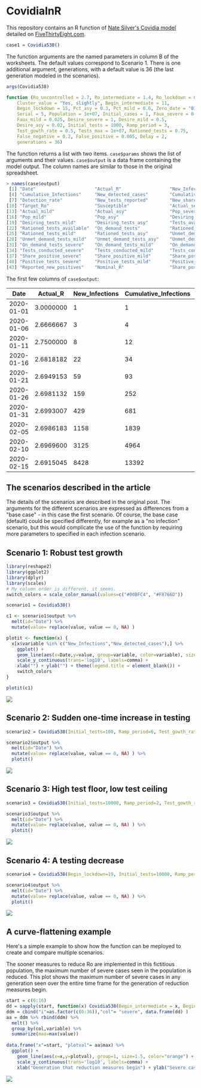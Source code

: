 # CovidiaInR


This repository contains an R function of [Nate Silver's Covidia model](https://fivethirtyeight.com/features/coronavirus-case-counts-are-meaningless/) detailed on [FiveThirtyEight.com](FiveThirtyEight.com).

```R
case1 = Covidia538()
```
The function arguments are the named parameters in column B of the worksheets. The default values correspond to Scenario 1.
There is one additional argument, generations, with a default value is 36 (the last generation modeled in the scenarios).
```R
args(Covidia538)

function (Ro_uncontrolled = 2.7, Ro_intermediate = 1.4, Ro_lockdown = 0.7, 
    Cluster_value = "Yes, slightly", Begin_intermediate = 11, 
    Begin_lockdown = 15, Pct_asy = 0.3, Pct_mild = 0.6, Zero_date = "01/01/2020", 
    Serial = 5, Population = 1e+07, Initial_cases = 1, Faux_severe = 0.001, 
    Faux_mild = 0.025, Desire_severe = 1, Desire_mild = 0.5, 
    Desire_asy = 0.02, Initial_tests = 1000, Ramp_period = 3, 
    Test_gowth_rate = 0.5, Tests_max = 1e+07, Rationed_tests = 0.75, 
    False_negative = 0.2, False_positive = 0.005, Delay = 2, 
    generations = 36)
```
The function returns a list with two items. `case$params` shows the list of arguments and their values.
`case$output` is a data frame containing the model output. The column names are similar to those in the original spreadsheet.

```R
> names(case$output)
 [1] "Date"                      "Actual_R"                  "New_Infections"           
 [4] "Cumulative_Infections"     "New_detected_cases"        "Cumulative_detected_cases"
 [7] "Detection_rate"            "New_tests_reported"        "New_share_positive"       
[10] "Target_Ro"                 "Susceptible"               "Actual_severe"            
[13] "Actual_mild"               "Actual_asy"                "Pop_severe"               
[16] "Pop_mild"                  "Pop_asy"                   "Desiring_tests_severe"    
[19] "Desiring_tests_mild"       "Desiring_tests_asy"        "Tests_available"          
[22] "Rationed_tests_available"  "On_demand_tests"           "Rationed_tests_severe"    
[25] "Rationed_tests_mild"       "Rationed_tests_asy"        "Unmet_demand_tests_severe"
[28] "Unmet_demand_tests_mild"   "Unmet_demand_tests_asy"    "Unmet_demand_total"       
[31] "On_demand_tests_severe"    "On_demand_tests_mild"      "On_demand_tests_asy"      
[34] "Tests_conducted_severe"    "Tests_conducted_mild"      "Tests_conducted_asy"      
[37] "Share_positive_severe"     "Share_positive_mild"       "Share_positive_asy"       
[40] "Positive_tests_severe"     "Positive_tests_mild"       "Positive_tests_asy"       
[43] "Reported_new_positives"    "Nominal_R"                 "Share_positive" 
````

The first few columns of `case$output`:

| Date | Actual_R | New_Infections | Cumulative_Infections | New_detected_cases |
|---|----|----|----|----|
| 2020-01-01 | 3.0000000 | 1 | 1 | 0 |
| 2020-01-06 | 2.6666667 | 3 | 4 | 0 |
| 2020-01-11 | 2.7500000 | 8 | 12 | 0 |
| 2020-01-16 | 2.6818182 | 22 | 34 | 5 |
| 2020-01-21 | 2.6949153 | 59 | 93 | 5 |
| 2020-01-26 | 2.6981132 | 159 | 252 | 8 |	
| 2020-01-31 | 2.6993007 | 429 | 681 | 13 |
| 2020-02-05 | 2.6986183 | 1158 | 1839 | 21 |
| 2020-02-10 | 2.6969600 | 3125 | 4964 | 38 |
| 2020-02-15 | 2.6915045 | 8428 | 13392 | 92 |	
    
## The scenarios described in the article   

The details of the scenarios are described in the original post. The arguments for the different scenarios are expressed
as differences from a "base case" -  in this case the first scenario. Of course, the base case (default) could be specified
differently, for example as a "no infection" scenario, but this would complicate the use of the function by requiring more
parameters to specified in each infection scenario.

## Scenario 1: Robust test growth

```R
library(reshape2)
library(ggplot2)
library(dplyr)
library(scales)
# My column order is different, it seems.
switch_colors = scale_color_manual(values=c("#00BFC4", "#F8766D"))

scenario1 = Covidia538()

c1 <- scenario1$output %>%
  melt(id="Date") %>%
  mutate(value= replace(value, value == 0, NA) )

plotit <- function(x) {
  x[x$variable %in% c("New_Infections","New_detected_cases"),] %>%
    ggplot() + 
    geom_line(aes(x=Date,y=value, group=variable, color=variable), size=1.5) +
    scale_y_continuous(trans='log10', labels=comma) +
    xlab("") + ylab("") + theme(legend.title = element_blank()) +
    switch_colors
}

plotit(c1)
```
![](scenario1.png)

## Scenario 2: Sudden one-time increase in testing

```R
scenario2 = Covidia538(Initial_tests=100, Ramp_period=6, Test_gowth_rate=2, Tests_max=100000)

scenario2$output %>%
  melt(id="Date") %>%
  mutate(value= replace(value, value == 0, NA) ) %>%
  plotit()
```
![](scenario2.png)

## Scenario 3: High test floor, low test ceiling

```R
scenario3 = Covidia538(Initial_tests=10000, Ramp_period=2, Test_gowth_rate=0.03, Tests_max=20000, Rationed_tests = 1)

scenario3$output %>%
  melt(id="Date") %>%
  mutate(value= replace(value, value == 0, NA) ) %>%
  plotit()
```
![](scenario3.png)

## Scenario 4: A testing decrease

```R
scenario4 = Covidia538(Begin_lockdown=19, Initial_tests=10000, Ramp_period=10,T est_gowth_rate=-0.2, Tests_max=10000, Rationed_tests = 1)

scenario4$output %>%
  melt(id="Date") %>%
  mutate(value= replace(value, value == 0, NA) ) %>%
  plotit()
```
![](scenario4.png)


## A curve-flattening example
Here's a simple example to show how the function can be meployed to create and compare multiple scenarios.

The sooner measures to reduce Ro are implemented in this fictitious population, 
the maximum number of severe cases seen in the population is reduced. 
This plot shows the maximum number of severe cases in any generation seen over the entire time frame for the
generation of reduction measures begin.

```R
start = c(6:16)
dd = sapply(start, function(x) Covidia538(Begin_intermediate = x, Begin_lockdown = x +4)$output$Actual_severe)
ddm = cbind("i"=as.factor(c(0:36)),"col"= "severe", data.frame(dd) )
aa = ddm %>% rbind(ddm) %>%
  melt() %>% 
  group_by(col,variable) %>% 
  summarize(max=max(value))
  
data.frame("x"=start, "plotval"= aa$max) %>%
  ggplot() + 
    geom_line(aes(x=x,y=plotval), group=1, size=1.5, color="orange") +
    scale_y_continuous(trans='log10', labels=comma) +
    xlab("Generation that reduction measures begin") + ylab("Severe cases at peak") 
```

![](flat.png)
